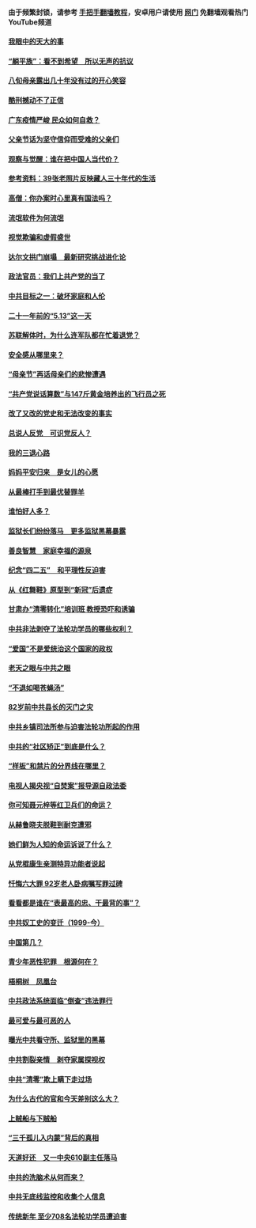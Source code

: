 #### 由于频繁封锁，请参考 [手把手翻墙教程](https://github.com/gfw-breaker/guides/wiki/)，安卓用户请使用 [网门](https://github.com/gfw-breaker/nogfw/blob/master/dl.md?t=07042301) 免翻墙观看热门YouTube频道 

#### [我眼中的天大的事](../pages/19/427619.md?t=07042301) 

#### [“躺平族”：看不到希望　所以无声的抗议](../pages/19/427464.md?t=07042301) 

#### [八旬母亲露出几十年没有过的开心笑容](../pages/19/427429.md?t=07042301) 

#### [酷刑撼动不了正信](../pages/19/427414.md?t=07042301) 

#### [广东疫情严峻 民众如何自救？](../pages/19/427311.md?t=07042301) 

#### [父亲节话为坚守信仰而受难的父亲们](../pages/19/427033.md?t=07042301) 

#### [观察与觉醒：谁在把中国人当代价？](../pages/19/426987.md?t=07042301) 

#### [参考资料：39张老照片反映藏人三十年代的生活](../pages/19/426471.md?t=07042301) 

#### [高僧：你办案时心里真有国法吗？](../pages/19/426530.md?t=07042301) 

#### [流氓软件为何流氓](../pages/19/426531.md?t=07042301) 

#### [视觉欺骗和虚假盛世](../pages/19/426443.md?t=07042301) 

#### [达尔文拱门崩塌　最新研究挑战进化论](../pages/19/426009.md?t=07042301) 

#### [政法官员：我们上共产党的当了](../pages/19/425351.md?t=07042301) 

#### [中共目标之一：破坏家庭和人伦](../pages/19/424454.md?t=07042301) 

#### [二十一年前的“5.13”这一天](../pages/19/424814.md?t=07042301) 

#### [苏联解体时，为什么连军队都在忙着退党？](../pages/19/424335.md?t=07042301) 

#### [安全感从哪里来？](../pages/19/424336.md?t=07042301) 

#### [“母亲节”再话母亲们的悲惨遭遇](../pages/19/424234.md?t=07042301) 

#### [“共产党说话算数”与147斤黄金培养出的飞行员之死](../pages/19/424115.md?t=07042301) 

#### [改了又改的党史和无法改变的事实](../pages/19/424037.md?t=07042301) 

#### [总说人反党　可识党反人？](../pages/19/423820.md?t=07042301) 

#### [我的三退心路](../pages/19/423876.md?t=07042301) 

#### [妈妈平安归来　是女儿的心愿](../pages/19/423947.md?t=07042301) 

#### [从最棒打手到最优替罪羊](../pages/19/423819.md?t=07042301) 

#### [谁怕好人多？](../pages/19/423774.md?t=07042301) 

#### [监狱长们纷纷落马　更多监狱黑幕暴露](../pages/19/423787.md?t=07042301) 

#### [善良智慧　家庭幸福的源泉](../pages/19/423632.md?t=07042301) 

#### [纪念“四二五”　和平理性反迫害](../pages/19/423660.md?t=07042301) 

#### [从《红舞鞋》原型到“新冠”后遗症](../pages/19/423509.md?t=07042301) 

#### [甘肃办“清零转化”培训班 教授恐吓和诱骗](../pages/19/423498.md?t=07042301) 

#### [中共非法剥夺了法轮功学员的哪些权利？](../pages/19/423392.md?t=07042301) 

#### [“爱国”不是爱统治这个国家的政权](../pages/19/423029.md?t=07042301) 

#### [老天之眼与中共之眼](../pages/19/423378.md?t=07042301) 

#### [“不退如喝苍蝇汤”](../pages/19/423287.md?t=07042301) 

#### [82岁前中共县长的灭门之灾](../pages/19/423055.md?t=07042301) 

#### [中共乡镇司法所参与迫害法轮功所起的作用](../pages/19/423064.md?t=07042301) 

#### [中共的“社区矫正”到底是什么？](../pages/19/422870.md?t=07042301) 

#### [“样板”和禁片的分界线在哪里？](../pages/19/422704.md?t=07042301) 

#### [电视人揭央视“自焚案”报导源自政法委](../pages/19/422770.md?t=07042301) 

#### [你可知聂元梓等红卫兵们的命运？](../pages/19/422848.md?t=07042301) 

#### [从赫鲁晓夫脱鞋到耐克遭邪](../pages/19/422826.md?t=07042301) 

#### [她们鲜为人知的命运诉说了什么？](../pages/19/422754.md?t=07042301) 

#### [从党棍康生亲测特异功能者说起](../pages/19/422657.md?t=07042301) 

#### [忏悔六大罪 92岁老人卧病嘱写罪过碑](../pages/19/422750.md?t=07042301) 

#### [看看都是谁在“表最高的忠、干最背的事”？](../pages/19/422703.md?t=07042301) 

#### [中共奴工史的变迁（1999-今）](../pages/19/422656.md?t=07042301) 

#### [中国第几？](../pages/19/422496.md?t=07042301) 

#### [青少年恶性犯罪　根源何在？](../pages/19/422449.md?t=07042301) 

#### [梧桐树　凤凰台](../pages/19/422442.md?t=07042301) 

#### [中共政法系统面临“倒查”违法罪行](../pages/19/422497.md?t=07042301) 

#### [最可爱与最可恶的人](../pages/19/422448.md?t=07042301) 

#### [曝光中共看守所、监狱里的黑幕](../pages/19/422390.md?t=07042301) 

#### [中共割裂亲情　剥夺家属探视权](../pages/19/422364.md?t=07042301) 

#### [中共“清零”欺上瞒下走过场](../pages/19/422306.md?t=07042301) 

#### [为什么古代的官和今天差别这么大？](../pages/19/422228.md?t=07042301) 

#### [上贼船与下贼船](../pages/19/422276.md?t=07042301) 

#### [“三千孤儿入内蒙”背后的真相](../pages/19/422229.md?t=07042301) 

#### [天道好还　又一中央610副主任落马](../pages/19/422155.md?t=07042301) 

#### [中共的洗脑术从何而来？](../pages/19/422154.md?t=07042301) 

#### [中共无底线监控和收集个人信息](../pages/19/422039.md?t=07042301) 

#### [传统新年 至少708名法轮功学员遭迫害](../pages/19/421946.md?t=07042301) 

